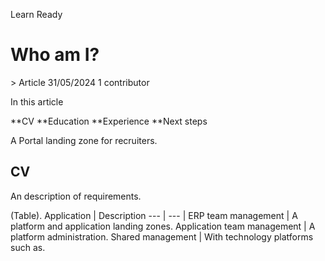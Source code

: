 Learn    Ready 
<h1>Who am I?</h1>>
Article
31/05/2024
1 contributor

In this article

**CV
**Education
**Experience
**Next steps

A Portal landing zone for recruiters.

<h2>CV</h2>
An description of requirements.

(Table).
Application | Description
--- | --- |
ERP team management | A platform and application landing zones.	
Application team management | A platform administration.
Shared management | With technology platforms such as.
